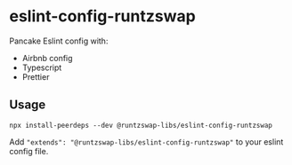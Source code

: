 # eslint-config-runtzswap

Pancake Eslint config with:

- Airbnb config
- Typescript
- Prettier

## Usage

```
npx install-peerdeps --dev @runtzswap-libs/eslint-config-runtzswap
```

Add `"extends": "@runtzswap-libs/eslint-config-runtzswap"` to your eslint config file.

